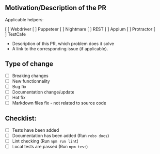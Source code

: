 ## Motivation/Description of the PR

Applicable helpers:

[ ] Webdriver
[ ] Puppeteer
[ ] Nightmare
[ ] REST
[ ] Appium
[ ] Protractor
[ ] TestCafe

- Description of this PR, which problem does it solve
- A link to the corresponding issue (if applicable).

## Type of change

- [ ] Breaking changes
- [ ] New functionnality
- [ ] Bug fix
- [ ] Documentation change/update
- [ ] Hot fix
- [ ] Markdown files fix - not related to source code

## Checklist:

<!--- Go over all the following points, and put an `x` in all the boxes that apply. -->
<!--- If you're unsure about any of these, don't hesitate to ask. We're here to help! -->
- [ ] Tests have been added
- [ ] Documentation has been added (Run `robo docs`)
- [ ] Lint checking (Run `npm run lint`)
- [ ] Local tests are passed (Run `npm test`)